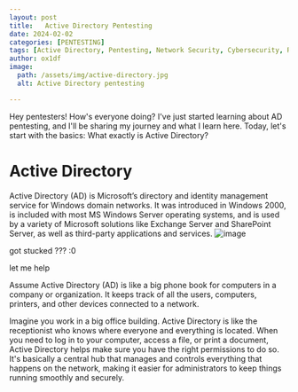 ```yaml
---
layout: post
title:   Active Directory Pentesting 
date: 2024-02-02
categories: [PENTESTING]
tags: [Active Directory, Pentesting, Network Security, Cybersecurity, Red Teaming]
author: ox1df
image:
  path: /assets/img/active-directory.jpg
  alt: Active Directory pentesting

---
```

Hey pentesters! How's everyone doing? I've just started learning about AD pentesting, and I'll be sharing my journey and what I learn here. Today, let's start with the basics: What exactly is Active Directory?
# Active Directory

Active Directory (AD) is Microsoft’s directory and identity management service for Windows domain networks. It was introduced in Windows 2000, is included with most MS Windows Server operating systems, and is used by a variety of Microsoft solutions like Exchange Server and SharePoint Server, as well as third-party applications and services.
![image](/assets/img/cofused.png)

got stucked ??? :0

let me help 

Assume Active Directory (AD) is like a big phone book for computers in a company or organization. It keeps track of all the users, computers, printers, and other devices connected to a network.

Imagine you work in a big office building. Active Directory is like the receptionist who knows where everyone and everything is located. When you need to log in to your computer, access a file, or print a document, Active Directory helps make sure you have the right permissions to do so. It's basically a central hub that manages and controls everything that happens on the network, making it easier for administrators to keep things running smoothly and securely.